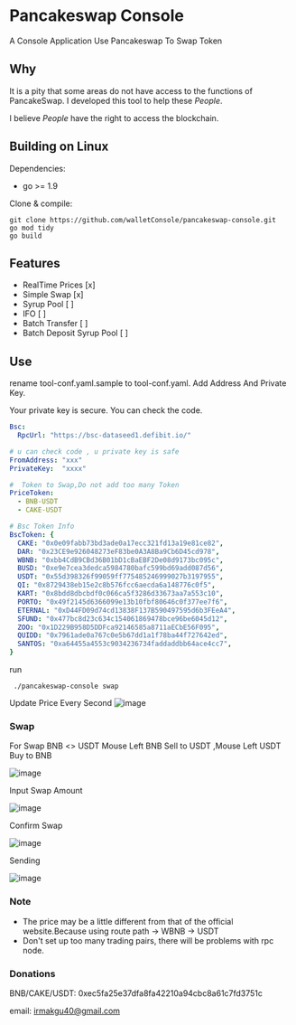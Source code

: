 # Pancakeswap Console
A Console Application Use Pancakeswap To Swap Token

## Why
It is a pity that some areas do not have access to the functions of PancakeSwap.
I developed this tool to help these $People$.

I believe $People$ have the right to access the blockchain.

## Building on Linux

Dependencies:

   * go >= 1.9
   
Clone & compile:
    
    git clone https://github.com/walletConsole/pancakeswap-console.git
    go mod tidy
    go build

## Features
* RealTime Prices      [x]
* Simple Swap          [x]
* Syrup Pool           [ ]
* IFO                  [ ]
* Batch Transfer       [ ]
* Batch Deposit Syrup Pool [ ]

## Use
rename tool-conf.yaml.sample to tool-conf.yaml. Add Address And Private Key.

Your private key is secure. You can check the code.

```yaml
Bsc:
  RpcUrl: "https://bsc-dataseed1.defibit.io/"

# u can check code , u private key is safe
FromAddress: "xxx"
PrivateKey:  "xxxx"

#  Token to Swap,Do not add too many Token
PriceToken:
  - BNB-USDT
  - CAKE-USDT

# Bsc Token Info
BscToken: {
  CAKE: "0x0e09fabb73bd3ade0a17ecc321fd13a19e81ce82",
  DAR: "0x23CE9e926048273eF83be0A3A8Ba9Cb6D45cd978",
  WBNB: "0xbb4CdB9CBd36B01bD1cBaEBF2De08d9173bc095c",
  BUSD: "0xe9e7cea3dedca5984780bafc599bd69add087d56",
  USDT: "0x55d398326f99059ff775485246999027b3197955",
  QI: "0x8729438eb15e2c8b576fcc6aecda6a148776c0f5",
  KART: "0x8bdd8dbcbdf0c066ca5f3286d33673aa7a553c10",
  PORTO: "0x49f2145d6366099e13b10fbf80646c0f377ee7f6",
  ETERNAL: "0xD44FD09d74cd13838F137B590497595d6b3FEeA4",
  SFUND: "0x477bc8d23c634c154061869478bce96be6045d12",
  ZOO: "0x1D229B958D5DDFca92146585a8711aECbE56F095",
  QUIDD: "0x7961ade0a767c0e5b67dd1a1f78ba44f727642ed",
  SANTOS: "0xa64455a4553c9034236734faddaddbb64ace4cc7",
}

```
run

     ./pancakeswap-console swap

Update Price Every Second
![image](https://raw.githubusercontent.com/walletConsole/pancakeswap-console/master/image/1.jpg)

### Swap 
For Swap BNB <> USDT
Mouse Left BNB Sell to USDT ,Mouse Left USDT Buy to BNB

![image](https://raw.githubusercontent.com/walletConsole/pancakeswap-console/master/image/1.jpg)

Input Swap Amount

![image](https://raw.githubusercontent.com/walletConsole/pancakeswap-console/master/image/1.jpg)

Confirm Swap

![image](https://raw.githubusercontent.com/walletConsole/pancakeswap-console/master/image/1.jpg)

Sending

![image](https://raw.githubusercontent.com/walletConsole/pancakeswap-console/master/image/1.jpg)



### Note
* The price may be a little different from that of the official website.Because using route path  <token> -> WBNB -> USDT
* Don't set up too many trading pairs, there will be problems with rpc node.


### Donations

BNB/CAKE/USDT: 0xec5fa25e37dfa8fa42210a94cbc8a61c7fd3751c

email: irmakgu40@gmail.com